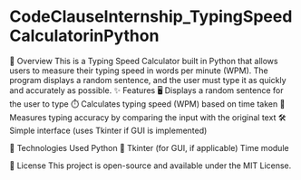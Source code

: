 # CodeClauseInternship_TypingSpeedCalculatorinPython 

📌 Overview
This is a Typing Speed Calculator built in Python that allows users to measure their typing speed in words per minute (WPM). The program displays a random sentence, and the user must type it as quickly and accurately as possible.
✨ Features
🖥 Displays a random sentence for the user to type
⏱ Calculates typing speed (WPM) based on time taken
🎯 Measures typing accuracy by comparing the input with the original text
🛠 Simple interface (uses Tkinter if GUI is implemented)

🔧 Technologies Used
Python 🐍
Tkinter (for GUI, if applicable)
Time module

📜 License
This project is open-source and available under the MIT License.
